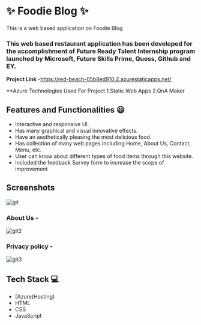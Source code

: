 # ✨ Foodie Blog ✨

This is a web based application on Foodie Blog

### This web based restaurant application has been developed for the accomplishment of Future Ready Talent Internship program launched by Microsoft, Future Skills Prime, Quess, Github and EY.


**Project Link** -https://red-beach-05b8ed910.2.azurestaticapps.net/

**Azure Technologies Used For Project
1.Static Web Apps
2.QnA Maker



## Features and Functionalities 😃

- Interactive and responsive UI.
- Has many graphical and visual innovative effects.
- Have an aesthetically pleasing the most delicious food.
- Has collection of many web pages including Home, About Us, Contact, Menu,   etc.
- User can know about different types of food items through this website.
- Included the feedback Survey form to increase the scope of improvement 

## Screenshots


![git](https://user-images.githubusercontent.com/112065943/208030357-965d5b40-6865-4829-b4b8-98b006226233.png)

   

### About Us -


![git2](https://user-images.githubusercontent.com/112065943/208030392-f8b89a31-b299-4fa8-9f0e-7bdd3e23c567.png)

### Privacy policy -


![git3](https://user-images.githubusercontent.com/112065943/208030413-36299b7c-d62a-4315-b7de-b8c921849d5f.png)

## Tech Stack 💻

- [Azure(Hosting)
- HTML
- CSS
- JavaScript
